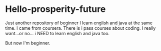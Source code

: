 # Hello-prosperity-future
Just another repository of beginner
I learn english and java at the same time.
I came from coursera. There is i pass courses about coding.
I really want...or no... i NEED to learn english and java too.


But now I'm beginner.
